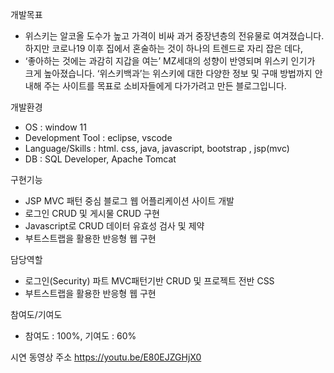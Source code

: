 
개발목표

- 위스키는 알코올 도수가 높고 가격이 비싸 과거 중장년층의 전유물로 여겨졌습니다. 하지만 코로나19 이후 집에서 혼술하는 것이 하나의 트렌드로 자리 잡은 데다,
- ‘좋아하는 것에는 과감히 지갑을 여는’ MZ세대의 성향이 반영되며 위스키 인기가 크게 높아졌습니다.
‘위스키백과’는 위스키에 대한 다양한 정보 및 구매 방법까지 안내해 주는 사이트를 목표로 소비자들에게 다가가려고 만든 블로그입니다.

개발환경

- OS : window 11
- Development Tool : eclipse, vscode
- Language/Skills : html. css, java, javascript, bootstrap , jsp(mvc)
- DB : SQL Developer, Apache Tomcat

구현기능

-  JSP MVC 패턴 중심 블로그 웹 어플리케이션 사이트 개발
- 로그인 CRUD 및 게시물 CRUD 구현
- Javascript로 CRUD  데이터 유효성 검사 및 제약
- 부트스트랩을 활용한 반응형 웹 구현

담당역할

- 로그인(Security) 파트 MVC패턴기반 CRUD 및 프로젝트 전반 CSS
- 부트스트랩을 활용한 반응형 웹 구현

참여도/기여도

- 참여도 : 100%, 기여도 : 60%

시연 동영상 주소
https://youtu.be/E80EJZGHjX0

